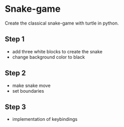 # Snake-game

Create the classical snake-game with turtle in python.

## Step 1

- add three white blocks to create the snake 
- change background color to black 

## Step 2

- make snake move 
- set boundaries

## Step 3

- implementation of keybindings

